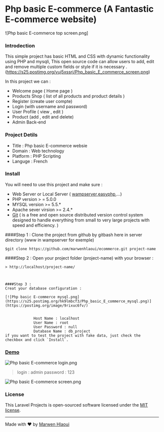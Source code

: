 


# Php basic E-commerce (A Fantastic E-commerce website)
![Php basic E-commerce top screen.png]
 

### Introdection
This simple project has basic HTML and CSS with dynamic functionality using PHP and mysqli, This open source code can allow users to add, edit and remove multiple custom fields or style if it is necessary .
(https://s25.postimg.org/vuj5xssrj/Php_basic_E_commerce_screen.png) 

In this project we can : 

 - Welcome page ( Home page )
 - Products Shop ( list of all products and product details )
 - Register (create user compte)
 - Login (with username and password)
 - User Profile ( view , edit  )
 - Product (add , edit and delete)
 - Admin Back-end 
 
### Project Detils
 - Title : Php basic E-commerce websie
 - Domain : Web technology
 - Platform : PHP Scripting
 - Languge : French

### Install

You will need to use this project and make sure  :

 - Web Server or Local Server ( [wampserver](http://www.wampserver.com),[easyphp](http://www.easyphp.org),...)
 - PHP version > = 5.0.0
 - MYSQL version >= 5.5.*
 - Apache sever virsion >= 2.4.*
 - [Git](https://git-scm.com) ( is a free and open source distributed version control system designed to handle everything from small to very large projects with speed and efficiency. )
 
  ####Step 1 :
   Clone the project from github by gitbash here in server directory (www in wampserver for exemple) 
   ```git
$git clone https://github.com/marwenhlaoui/ecommerce.git project-name
```
 
 ####Step 2 : 
Open your project folder (project-name) with your browser :

	> http://localhost/project-name/

	

	####Step 3 :
	Creat your database configuration :
	
	[![Php basic E-commerce mysql.png](https://s25.postimg.org/hk9lmbcf3/Php_basic_E_commerce_mysql.png)](https://postimg.org/image/9rixuc6fv/)
	

				 Host Name : localhost
				 User Name : root
				 User Password : null
				 Database Name : db_project
	if you want to test the project with fake data, just check the checkbox and click `Install`.

### [Demo](http://app.phpbasice-commerce.marwenhlaoui.me/)

![Php basic E-commerce login.png](https://s25.postimg.org/o9g52bxr3/Php_basic_E_commerce_login.png) 

> login : admin 
> password : 123

![Php basic E-commerce screen.png](https://s25.postimg.org/gw0r3ddpb/Php_basic_E_commerce_screen.png) 		
		


### License

This Laravel Projects is open-sourced software licensed under the [MIT license](http://opensource.org/licenses/MIT).


----------
Made with &#9829; by [Marwen Hlaoui](http://marwenhlaoui.me)
